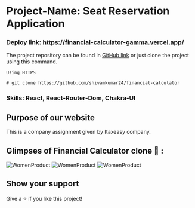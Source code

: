 
<h1>Project-Name: Seat Reservation Application</h1> 

### Deploy link: https://financial-calculator-gamma.vercel.app/

The project repository can be found in [GitHub link](https://github.com/shivamkumar24/financial-calculator) or just clone the project using this command.


```
Using HTTPS

# git clone https://github.com/shivamkumar24/financial-calculator
```

### Skills: React, React-Router-Dom, Chakra-UI

<h2>Purpose of our website</h2>
<p>This is a company assignment given by Itaxeasy company.</p>

## Glimpses of Financial Calculator clone 🙈 :

<img src="https://i.ibb.co/NY4hRns/finance-Home.png"  alt="WomenProduct" />

<img src="https://i.ibb.co/LzHVHfS/Houserent.png"  alt="WomenProduct" />

<img src="https://i.ibb.co/ZxS9GZS/Advance.png"  alt="WomenProduct" />



## Show your support

Give a ⭐️ if you like this project!
